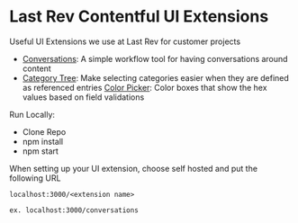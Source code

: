 # Last Rev Contentful UI Extensions
Useful UI Extensions we use at Last Rev for customer projects

- [Conversations]([https://github.com/last-rev-llc/contentful-ui-extensions/tree/master/extensions/conversations](https://github.com/last-rev-llc/contentful-ui-extensions/tree/master/extensions/conversations)): A simple workflow tool for having conversations around content
- [Category Tree](https://github.com/last-rev-llc/contentful-ui-extensions/tree/master/extensions/category-tree): Make selecting categories easier when they are defined as referenced entries
[Color Picker](https://github.com/last-rev-llc/contentful-ui-extensions/tree/master/extensions/colors): Color boxes that show the hex values based on field validations

Run Locally:
- Clone Repo
- npm install
- npm start

When setting up your UI extension, choose self hosted and put the following URL

```
localhost:3000/<extension name>

ex. localhost:3000/conversations
```
